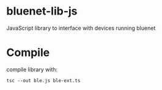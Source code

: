 # bluenet-lib-js
JavaScript library to interface with devices running bluenet

# Compile

compile library with:

	tsc --out ble.js ble-ext.ts
